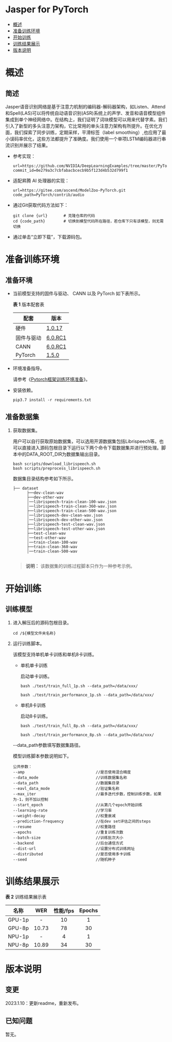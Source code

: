 # Jasper for PyTorch

-   [概述](#概述)
-   [准备训练环境](#准备训练环境)
-   [开始训练](#开始训练)
-   [训练结果展示](#训练结果展示)
-   [版本说明](#版本说明)

# 概述

## 简述

Jasper语音识别网络是基于注意力机制的编码器-解码器架构，如Listen、Attend和Spell(LAS)可以将传统自动语音识别(ASR)系统上的声学、发音和语音模型组件集成到单个神经网络中。在结构上，我们证明了词块模型可以用来代替字素。我们引入了新型的多头注意力架构，它比常用的单头注意力架构有所提升。在优化方面，我们探索了同步训练，定期采样，平滑标签（label smoothing）,也应用了最小误码率优化，这些方法都提升了准确度。我们使用一个单项LSTM编码器进行串流识别并展示了结果。

- 参考实现：

  ```
  url=https://github.com/NVIDIA/DeepLearningExamples/tree/master/PyTorch/SpeechRecognition/Jasper
  commit_id=0e279a3c7cbfabacbcecb9b5f123d4b532d799f1
  ```

- 适配昇腾 AI 处理器的实现：

  ```
  url=https://gitee.com/ascend/ModelZoo-PyTorch.git
  code_path=PyTorch/contrib/audio
  ```

- 通过Git获取代码方法如下：

  ```
  git clone {url}       # 克隆仓库的代码
  cd {code_path}        # 切换到模型代码所在路径，若仓库下只有该模型，则无需切换
  ```

- 通过单击“立即下载”，下载源码包。

# 准备训练环境

## 准备环境

- 当前模型支持的固件与驱动、 CANN 以及 PyTorch 如下表所示。

  **表 1**  版本配套表

  | 配套       | 版本                                                         |
  | ---------- | ------------------------------------------------------------ |
  | 硬件       | [1.0.17](https://www.hiascend.com/hardware/firmware-drivers?tag=commercial) |
  | 固件与驱动 | [6.0.RC1](https://www.hiascend.com/hardware/firmware-drivers?tag=commercial) |
  | CANN       | [6.0.RC1](https://www.hiascend.com/software/cann/commercial?version=6.0.RC1) |
  | PyTorch    | [1.5.0](https://gitee.com/ascend/pytorch/tree/v1.5.0/)       |

- 环境准备指导。

  请参考《[Pytorch框架训练环境准备](https://www.hiascend.com/document/detail/zh/ModelZoo/pytorchframework/ptes)》。

- 安装依赖。

  ```
  pip3.7 install -r requirements.txt
  ```

## 准备数据集


1. 获取数据集。

   用户可以自行获取原始数据集，可以选用开源数据集包括Librispeech等。也可以直接进入源码包根目录下运行以下两个命令下载数据集并进行预处理。脚本中的DATA_ROOT_DIR为数据集输出目录。

    ```
    bash scripts/download_librispeech.sh
    bash scripts/preprocess_librispeech.sh
    ```

   数据集目录结构参考如下所示。

   ```
   ├── dataset
         ├──dev-clean-wav
         ├──dev-other-wav
         │──librispeech-train-clean-100-wav.json
         │──librispeech-train-clean-360-wav.json      
         ├──librispeech-train-clean-500-wav.json
         │──librispeech-dev-clean-wav.json
         │──librispeech-dev-other-wav.json
         ├──librispeech-test-clean-wav.json                     
         ├──librispeech-test-other-wav.json   
         ├──test-clean-wav
         │──test-other-wav
         │──train-clean-100-wav     
         ├──train-clean-360-wav
         │──train-clean-500-wav
                  
   ```

   > **说明：** 
   > 该数据集的训练过程脚本只作为一种参考示例。

# 开始训练

## 训练模型

1. 进入解压后的源码包根目录。

   ```
   cd /${模型文件夹名称} 
   ```

2. 运行训练脚本。

   该模型支持单机单卡训练和单机8卡训练。

   - 单机单卡训练

     启动单卡训练。

     ```
     bash ./test/train_full_1p.sh --data_path=/data/xxx/
     
     bash ./test/train_performance_1p.sh --data_path=/data/xxx/
     ```

   - 单机8卡训练

     启动8卡训练。

     ```
     bash ./test/train_full_8p.sh --data_path=/data/xxx/
     
     bash ./test/train_performance_8p.sh --data_path=/data/xxx/
     ```

   --data_path参数填写数据集路径。

   模型训练脚本参数说明如下。

   ```
   公共参数：
   --amp                               //是否使用混合精度
   --data_mode                         //训练数据集名称
   --data_path                         //数据集目录   
   --eavl_data_mode                    //验证集名称
   --max_iter                          //最多迭代步数，控制训练步数，如果为-1，则不加以控制  
   --start_epoch                       //从第几个epoch开始训练
   --learning-rate                     //学习率
   --weight-decay                      //权重衰减
   --prediction-frequency              //在dev set评估之间的steps
   --resume                            //权重路径
   --epochs                            //重复训练次数
   --batch-size                        //训练批次大小
   --backend                           //后台通信方式
   --dist-url                          //设置分布式训练网址
   --distributed                       //是否使用多卡训练
   --seed                              //随机种子
   ```


# 训练结果展示

**表 2**  训练结果展示表

| 名称   | WER      | 性能/fps       | Epochs |
| :------: | :------:  | :------: | :------: |  
| GPU-1p   |    -    |   10       | 1 |     
| GPU-8p   |  10.73  |   78      | 30 |
| NPU-1p   |    -    |   4       | 1 |
| NPU-8p   |  10.89  |  34     | 30 |


# 版本说明

## 变更

2023.1.10：更新readme，重新发布。


## 已知问题

暂无。